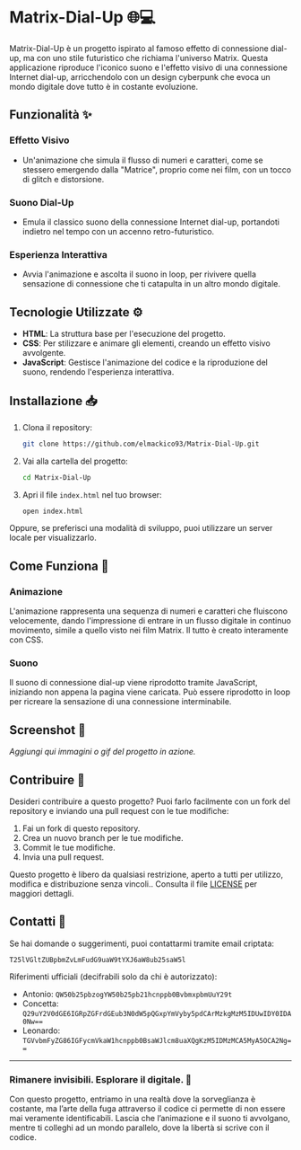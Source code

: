 # Matrix-Dial-Up 🌐💻

Matrix-Dial-Up è un progetto ispirato al famoso effetto di connessione dial-up, ma con uno stile futuristico che richiama l'universo Matrix. Questa applicazione riproduce l'iconico suono e l'effetto visivo di una connessione Internet dial-up, arricchendolo con un design cyberpunk che evoca un mondo digitale dove tutto è in costante evoluzione.

## Funzionalità ✨

### **Effetto Visivo**
- Un'animazione che simula il flusso di numeri e caratteri, come se stessero emergendo dalla "Matrice", proprio come nei film, con un tocco di glitch e distorsione.

### **Suono Dial-Up**
- Emula il classico suono della connessione Internet dial-up, portandoti indietro nel tempo con un accenno retro-futuristico.

### **Esperienza Interattiva**
- Avvia l'animazione e ascolta il suono in loop, per rivivere quella sensazione di connessione che ti catapulta in un altro mondo digitale.

## Tecnologie Utilizzate ⚙️

- **HTML**: La struttura base per l'esecuzione del progetto.
- **CSS**: Per stilizzare e animare gli elementi, creando un effetto visivo avvolgente.
- **JavaScript**: Gestisce l'animazione del codice e la riproduzione del suono, rendendo l'esperienza interattiva.

## Installazione 📥

1. Clona il repository:

   ```bash
   git clone https://github.com/elmackico93/Matrix-Dial-Up.git
   ```

2. Vai alla cartella del progetto:

   ```bash
   cd Matrix-Dial-Up
   ```

3. Apri il file `index.html` nel tuo browser:

   ```bash
   open index.html
   ```

Oppure, se preferisci una modalità di sviluppo, puoi utilizzare un server locale per visualizzarlo.

## Come Funziona 🔧

### **Animazione**
L'animazione rappresenta una sequenza di numeri e caratteri che fluiscono velocemente, dando l'impressione di entrare in un flusso digitale in continuo movimento, simile a quello visto nei film Matrix. Il tutto è creato interamente con CSS.

### **Suono**
Il suono di connessione dial-up viene riprodotto tramite JavaScript, iniziando non appena la pagina viene caricata. Può essere riprodotto in loop per ricreare la sensazione di una connessione interminabile.

## Screenshot 📸

_Aggiungi qui immagini o gif del progetto in azione._

## Contribuire 🤝

Desideri contribuire a questo progetto? Puoi farlo facilmente con un fork del repository e inviando una pull request con le tue modifiche:

1. Fai un fork di questo repository.
2. Crea un nuovo branch per le tue modifiche.
3. Commit le tue modifiche.
4. Invia una pull request.

Questo progetto è libero da qualsiasi restrizione, aperto a tutti per utilizzo, modifica e distribuzione senza vincoli.. Consulta il file [LICENSE](LICENSE) per maggiori dettagli.

## Contatti 📩

Se hai domande o suggerimenti, puoi contattarmi tramite email criptata:

`T25lVGltZUBpbmZvLmFudG9uaW9tYXJ6aW8ub25saW5l`

Riferimenti ufficiali (decifrabili solo da chi è autorizzato):

- Antonio: `QW50b25pbzogYW50b25pb21hcnppb0BvbmxpbmUuY29t`
- Concetta: `Q29uY2V0dGE6IGRpZGFrdGEub3N0dW5pQGxpYmVyby5pdCArMzkgMzM5IDUwIDY0IDA0Nw==`
- Leonardo: `TGVvbmFyZG86IGFycmVkaW1hcnppb0BsaWJlcm8uaXQgKzM5IDMzMCA5MyA5OCA2Ng==`

---

### **Rimanere invisibili. Esplorare il digitale.** 🌌

Con questo progetto, entriamo in una realtà dove la sorveglianza è costante, ma l’arte della fuga attraverso il codice ci permette di non essere mai veramente identificabili. Lascia che l’animazione e il suono ti avvolgano, mentre ti colleghi ad un mondo parallelo, dove la libertà si scrive con il codice.
